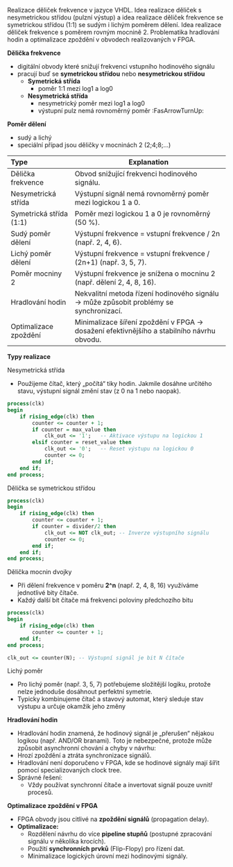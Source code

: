  Realizace děliček frekvence v jazyce VHDL. Idea realizace děliček s nesymetrickou střídou (pulzní výstup) a idea realizace děliček frekvence se symetrickou střídou (1:1) se sudým i lichým poměrem dělení. Idea realizace děliček frekvence s poměrem rovným mocnině 2. Problematika hradlování hodin a optimalizace zpoždění v obvodech realizovaných v FPGA.

**Dělička frekvence**
- digitální obvody které snižují frekvenci vstupního hodinového signálu
- pracují buď se **symetrickou střídou** nebo **nesymetrickou střídou**
	- **Symetrická střída**
		- poměr 1:1 mezi log1 a log0
	- **Nesymetrická střída**
		- nesymetrický poměr mezi log1 a log0
		- výstupní pulz nemá rovnoměrný poměr :FasArrowTurnUp:

**Poměr dělení**
- sudý a lichý
- speciální případ jsou děličky v mocninách 2 (2;4;8;...)



| **Type**                | **Explanation**                                                                           |
| :---------------------- | ----------------------------------------------------------------------------------------- |
| Dělička frekvence       | Obvod snižující frekvenci hodinového signálu.                                             |
| Nesymetrická střída     | Výstupní signál nemá rovnoměrný poměr mezi logickou 1 a 0.                                |
| Symetrická střída (1:1) | Poměr mezi logickou 1 a 0 je rovnoměrný (50 %).                                           |
| Sudý poměr dělení       | Výstupní frekvence = vstupní frekvence / 2n (např. 2, 4, 6).                              |
| Lichý poměr dělení      | Výstupní frekvence = vstupní frekvence / (2n+1) (např. 3, 5, 7).                          |
| Poměr mocniny 2         | Výstupní frekvence je snížena o mocninu 2 (např. dělení 2, 4, 8, 16).                     |
| Hradlování hodin        | Nekvalitní metoda řízení hodinového signálu → může způsobit problémy se synchronizací.    |
| Optimalizace zpoždění   | Minimalizace šíření zpoždění v FPGA → dosažení efektivnějšího a stabilního návrhu obvodu. |

**Typy realizace**

Nesymetrická střída
- Použijeme čítač, který „počítá“ tiky hodin. Jakmile dosáhne určitého stavu, výstupní signál změní stav (z 0 na 1 nebo naopak).
```vhdl
process(clk)
begin
    if rising_edge(clk) then
        counter <= counter + 1; 
        if counter = max_value then
            clk_out <= '1';   -- Aktivace výstupu na logickou 1
        elsif counter = reset_value then
            clk_out <= '0';   -- Reset výstupu na logickou 0
            counter <= 0; 
        end if;
    end if;
end process;
```






Dělička se symetrickou střídou

```vhdl
process(clk)
begin
    if rising_edge(clk) then
        counter <= counter + 1;
        if counter = divider/2 then
            clk_out <= NOT clk_out; -- Inverze výstupního signálu
            counter <= 0;
        end if;
    end if;
end process;

```



Dělička mocnin dvojky 
- Při dělení frekvence v poměru **2^n** (např. 2, 4, 8, 16) využíváme jednotlivé bity čítače.
- Každý další bit čítače má frekvenci poloviny předchozího bitu

```vhdl
process(clk)
begin
    if rising_edge(clk) then
        counter <= counter + 1;
    end if;
end process;

clk_out <= counter(N); -- Výstupní signál je bit N čítače
```



Lichý poměr
- Pro lichý poměr (např. 3, 5, 7) potřebujeme složitější logiku, protože nelze jednoduše dosáhnout perfektní symetrie.
- Typicky kombinujeme čítač a stavový automat, který sleduje stav výstupu a určuje okamžik jeho změny


**Hradlování hodin**
- Hradlování hodin znamená, že hodinový signál je „přerušen“ nějakou logikou (např. AND/OR branami). Toto je nebezpečné, protože může způsobit asynchronní chování a chyby v návrhu:
- Hrozí zpoždění a ztráta synchronizace signálů.
- Hradlování není doporučeno v FPGA, kde se hodinové signály mají šířit pomocí specializovaných clock tree.
- Správné řešení:
	- Vždy používat synchronní čítače a invertovat signál pouze uvnitř procesů.

**Optimalizace zpoždění v FPGA**
- FPGA obvody jsou citlivé na **zpoždění signálů** (propagation delay).
- **Optimalizace:**
    - Rozdělení návrhu do více **pipeline stupňů** (postupné zpracování signálu v několika krocích).
    - Použití **synchronních prvků** (Flip-Flopy) pro řízení dat.
    - Minimalizace logických úrovní mezi hodinovými signály.

